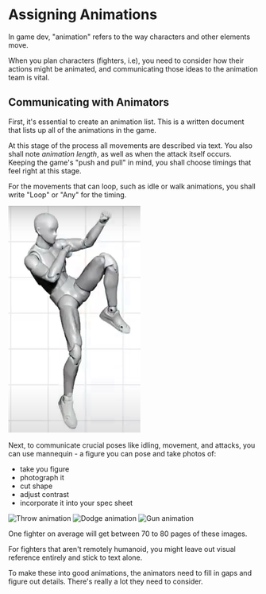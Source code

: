 # Assigning Animations

In game dev, "animation" refers to the way characters and other elements move.

When you plan characters (fighters, i.e), you need to consider how their actions might be animated, and communicating those ideas to the animation team is vital.

## Communicating with Animators

First, it's essential to create an animation list. This is a written document that lists up all of the animations in the game.

At this stage of the process all movements are described via text. You also shall note *animation length*, as well as when the attack itself occurs. Keeping the game's "push and pull" in mind, you shall choose timings that feel right at this stage.

For the movements that can loop, such as idle or walk animations, you shall write "Loop" or "Any" for the timing.

![Mannequin](img/mannequin.png)

Next, to communicate crucial poses like idling, movement, and attacks, you can use mannequin - a figure you can pose and take photos of:

- take you figure
- photograph it
- cut shape
- adjust contrast
- incorporate it into your spec sheet

![Throw animation](throw_animation.png)
![Dodge animation](dodge_animation.png)
![Gun animation](gun_animation.png)


One fighter on average will get between 70 to 80 pages of these images.

For fighters that aren't remotely humanoid, you might leave out visual reference entirely and  stick to text alone.

To make these into good animations, the animators need to fill in gaps and figure out details. There's really a lot they need to consider.
